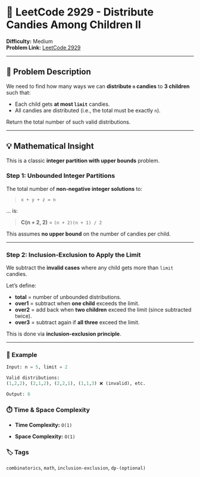 # 🍬 LeetCode 2929 - Distribute Candies Among Children II

**Difficulty:** Medium  
**Problem Link:** [LeetCode 2929](https://leetcode.com/problems/distribute-candies-among-children-ii)

---

## 📘 Problem Description

We need to find how many ways we can **distribute `n` candies** to **3 children** such that:
- Each child gets **at most `limit`** candies.
- All candies are distributed (i.e., the total must be exactly `n`).

Return the total number of such valid distributions.

---

## 💡 Mathematical Insight

This is a classic **integer partition with upper bounds** problem.

### Step 1: Unbounded Integer Partitions

The total number of **non-negative integer solutions** to:

> `x + y + z = n`

... is:

> **C(n + 2, 2)** = `(n + 2)(n + 1) / 2`

This assumes **no upper bound** on the number of candies per child.

---

### Step 2: Inclusion-Exclusion to Apply the Limit

We subtract the **invalid cases** where any child gets more than `limit` candies.

Let’s define:

- **total** = number of unbounded distributions.
- **over1** = subtract when **one child** exceeds the limit.
- **over2** = add back when **two children** exceed the limit (since subtracted twice).
- **over3** = subtract again if **all three** exceed the limit.

This is done via **inclusion-exclusion principle**.

---

### 🧮 Example
```python
Input: n = 5, limit = 2

Valid distributions:
(1,2,2), (2,1,2), (2,2,1), (1,1,3) ❌ (invalid), etc.

Output: 6
```

### ⏱️ Time & Space Complexity

- **Time Complexity:** `O(1)`

- **Space Complexity:** `O(1)`

### 🏷️ Tags
`combinatorics`, `math`, `inclusion-exclusion`, `dp-(optional)`